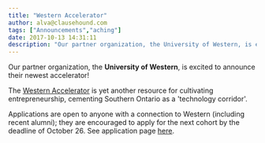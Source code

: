 ```yaml
---
title: "Western Accelerator"
author: alva@clausehound.com
tags: ["Announcements","aching"]
date: 2017-10-13 14:31:11
description: "Our partner organization, the University of Western, is excited to announce their newest accelerator!"
---
```




Our partner organization, the **University of Western**, is excited to announce their newest accelerator!

The [Western Accelerator](https://www.uwo.ca/accelerator/) is yet another resource for cultivating entrepreneurship, cementing Southern Ontario as a 'technology corridor'.

Applications are open to anyone with a connection to Western (including recent alumni); they are encouraged to apply for the next cohort by the deadline of October 26. See application page [here](https://www.uwo.ca/accelerator/downloads/eligibility-requirements.pdf).
